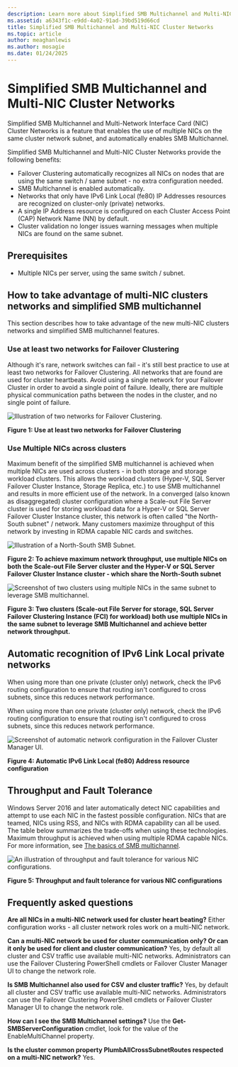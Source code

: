 ```yaml
---
description: Learn more about Simplified SMB Multichannel and Multi-NIC Cluster Networks.
ms.assetid: a6343f1c-e9dd-4a02-91ad-39bd519d66cd
title: Simplified SMB Multichannel and Multi-NIC Cluster Networks
ms.topic: article
author: meaghanlewis
ms.author: mosagie
ms.date: 01/24/2025
---
```


# Simplified SMB Multichannel and Multi-NIC Cluster Networks

Simplified SMB Multichannel and Multi-Network Interface Card (NIC) Cluster Networks is a feature that enables the use of multiple NICs on the same cluster network subnet, and automatically enables SMB Multichannel.

Simplified SMB Multichannel and Multi-NIC Cluster Networks provide the following benefits:

- Failover Clustering automatically recognizes all NICs on nodes that are using the same switch / same subnet - no extra configuration needed.
- SMB Multichannel is enabled automatically.
- Networks that only have IPv6 Link Local (fe80) IP Addresses resources are recognized on cluster-only (private) networks.
- A single IP Address resource is configured on each Cluster Access Point (CAP) Network Name (NN) by default.
- Cluster validation no longer issues warning messages when multiple NICs are found on the same subnet.

## Prerequisites

- Multiple NICs per server, using the same switch / subnet.

## How to take advantage of multi-NIC clusters networks and simplified SMB multichannel

This section describes how to take advantage of the new multi-NIC clusters networks and simplified SMB multichannel features.

### Use at least two networks for Failover Clustering

Although it's rare, network switches can fail - it's still best practice to use at least two networks for Failover Clustering. All networks that are found are used for cluster heartbeats. Avoid using a single network for your Failover Cluster in order to avoid a single point of failure. Ideally, there are multiple physical communication paths between the nodes in the cluster, and no single point of failure.

![Illustration of two networks for Failover Clustering.](media/Simplified-SMB-Multichannel-and-Multi-NIC-Cluster-Networks/Clustering_MulitNIC_Fig1.png)

**Figure 1: Use at least two networks for Failover Clustering**

### Use Multiple NICs across clusters

Maximum benefit of the simplified SMB multichannel is achieved when multiple NICs are used across clusters - in both storage and storage workload clusters. This allows the workload clusters (Hyper-V, SQL Server Failover Cluster Instance, Storage Replica, etc.) to use SMB multichannel and results in more efficient use of the network. In a converged (also known as disaggregated) cluster configuration where a Scale-out File Server cluster is used for storing workload data for a Hyper-V or SQL Server Failover Cluster Instance cluster, this network is often called "the North-South subnet" / network. Many customers maximize throughput of this network by investing in RDMA capable NIC cards and switches.

![Illustration of a North-South SMB Subnet.](media/Simplified-SMB-Multichannel-and-Multi-NIC-Cluster-Networks/Clustering_MulitNIC_Fig2.png)

**Figure 2: To achieve maximum network throughput, use multiple NICs on both the Scale-out File Server cluster and the Hyper-V or SQL Server Failover Cluster Instance cluster - which share the North-South subnet**

![Screenshot of two clusters using multiple NICs in the same subnet to leverage SMB multichannel.](media/Simplified-SMB-Multichannel-and-Multi-NIC-Cluster-Networks/Clustering_MulitNIC_Fig3.png)

**Figure 3: Two clusters (Scale-out File Server for storage, SQL Server Failover Clustering Instance (FCI) for workload) both use multiple NICs in the same subnet to leverage SMB Multichannel and achieve better network throughput.**

## Automatic recognition of IPv6 Link Local private networks

When using more than one private (cluster only) network, check the IPv6 routing configuration to ensure that routing isn't configured to cross subnets, since this reduces network performance.

When using more than one private (cluster only) network, check the IPv6 routing configuration to ensure that routing isn't configured to cross subnets, since this reduces network performance.

![Screenshot of automatic network configuration in the Failover Cluster Manager UI.](media/Simplified-SMB-Multichannel-and-Multi-NIC-Cluster-Networks/Clustering_MulitNIC_Fig4.png)

**Figure 4: Automatic IPv6 Link Local (fe80) Address resource configuration**

## Throughput and Fault Tolerance

Windows Server 2016 and later automatically detect NIC capabilities and attempt to use each NIC in the fastest possible configuration. NICs that are teamed, NICs using RSS, and NICs with RDMA capability can all be used. The table below summarizes the trade-offs when using these technologies. Maximum throughput is achieved when using multiple RDMA capable NICs. For more information, see [The basics of SMB multichannel](/archive/blogs/josebda/the-basics-of-smb-multichannel-a-feature-of-windows-server-2012-and-smb-3-0).

![An illustration of throughput and fault tolerance for various NIC configurations.](media/Simplified-SMB-Multichannel-and-Multi-NIC-Cluster-Networks/Clustering_MulitNIC_Fig5.png)

**Figure 5: Throughput and fault tolerance for various NIC configurations**

## Frequently asked questions

**Are all NICs in a multi-NIC network used for cluster heart beating?**
    Either configuration works - all cluster network roles work on a multi-NIC network.

**Can a multi-NIC network be used for cluster communication only? Or can it only be used for client and cluster communication?**
    Yes, by default all cluster and CSV traffic use available multi-NIC networks. Administrators can use the Failover Clustering PowerShell cmdlets or Failover Cluster Manager UI to change the network role.

**Is SMB Multichannel also used for CSV and cluster traffic?**
    Yes, by default all cluster and CSV traffic use available multi-NIC networks. Administrators can use the Failover Clustering PowerShell cmdlets or Failover Cluster Manager UI to change the network role.

**How can I see the SMB Multichannel settings?**
    Use the **Get-SMBServerConfiguration** cmdlet, look for the value of the EnableMultiChannel property.

**Is the cluster common property PlumbAllCrossSubnetRoutes respected on a multi-NIC network?**
     Yes.
